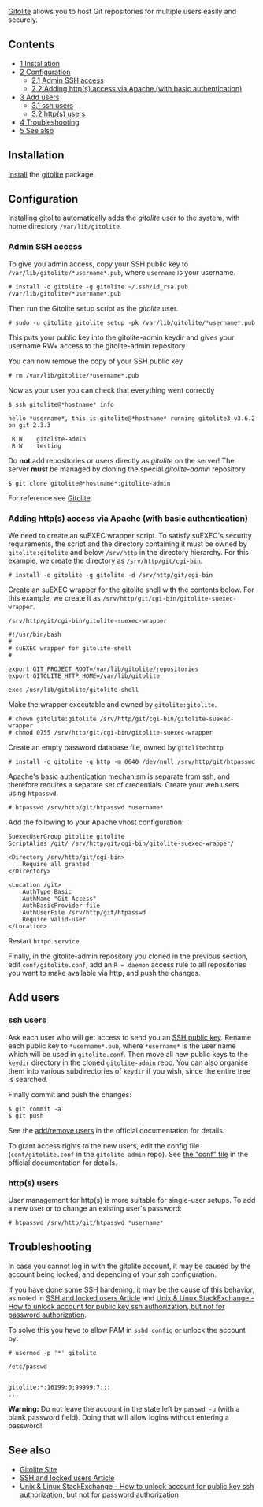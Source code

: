[Gitolite](https://github.com/sitaramc/gitolite/wiki/) allows you to host Git repositories for multiple users easily and securely.

## Contents

*   [1 Installation](#Installation)
*   [2 Configuration](#Configuration)
    *   [2.1 Admin SSH access](#Admin_SSH_access)
    *   [2.2 Adding http(s) access via Apache (with basic authentication)](#Adding_http.28s.29_access_via_Apache_.28with_basic_authentication.29)
*   [3 Add users](#Add_users)
    *   [3.1 ssh users](#ssh_users)
    *   [3.2 http(s) users](#http.28s.29_users)
*   [4 Troubleshooting](#Troubleshooting)
*   [5 See also](#See_also)

## Installation

[Install](/index.php/Install "Install") the [gitolite](https://www.archlinux.org/packages/?name=gitolite) package.

## Configuration

Installing gitolite automatically adds the *gitolite* user to the system, with home directory `/var/lib/gitolite`.

### Admin SSH access

To give you admin access, copy your SSH public key to `/var/lib/gitolite/*username*.pub`, where `username` is your username.

```
# install -o gitolite -g gitolite ~/.ssh/id_rsa.pub /var/lib/gitolite/*username*.pub

```

Then run the Gitolite setup script as the *gitolite* user.

```
# sudo -u gitolite gitolite setup -pk /var/lib/gitolite/*username*.pub

```

This puts your public key into the gitolite-admin keydir and gives your username RW+ access to the gitolite-admin repository

You can now remove the copy of your SSH public key

```
# rm /var/lib/gitolite/*username*.pub

```

Now as your user you can check that everything went correctly

 `$ ssh gitolite@*hostname* info` 
```
hello *username*, this is gitolite@*hostname* running gitolite3 v3.6.2 on git 2.3.3

 R W    gitolite-admin
 R W    testing

```

Do **not** add repositories or users directly as *gitolite* on the server! The server **must** be managed by cloning the special *gitolite-admin* repository

```
$ git clone gitolite@*hostname*:gitolite-admin

```

For reference see [Gitolite](https://github.com/sitaramc/gitolite/).

### Adding http(s) access via Apache (with basic authentication)

We need to create an suEXEC wrapper script. To satisfy suEXEC's security requirements, the script and the directory containing it must be owned by `gitolite:gitolite` and below `/srv/http` in the directory hierarchy. For this example, we create the directory as `/srv/http/git/cgi-bin`.

```
# install -o gitolite -g gitolite -d /srv/http/git/cgi-bin

```

Create an suEXEC wrapper for the gitolite shell with the contents below. For this example, we create it as `/srv/http/git/cgi-bin/gitolite-suexec-wrapper`.

 `/srv/http/git/cgi-bin/gitolite-suexec-wrapper` 
```
#!/usr/bin/bash
#
# suEXEC wrapper for gitolite-shell
#

export GIT_PROJECT_ROOT=/var/lib/gitolite/repositories
export GITOLITE_HTTP_HOME=/var/lib/gitolite

exec /usr/lib/gitolite/gitolite-shell
```

Make the wrapper executable and owned by `gitolite:gitolite`.

```
# chown gitolite:gitolite /srv/http/git/cgi-bin/gitolite-suexec-wrapper
# chmod 0755 /srv/http/git/cgi-bin/gitolite-suexec-wrapper

```

Create an empty password database file, owned by `gitolite:http`

```
# install -o gitolite -g http -m 0640 /dev/null /srv/http/git/htpasswd

```

Apache's basic authentication mechanism is separate from ssh, and therefore requires a separate set of credentials. Create your web users using `htpasswd`.

```
# htpasswd /srv/http/git/htpasswd *username*

```

Add the following to your Apache vhost configuration:

```
SuexecUserGroup gitolite gitolite
ScriptAlias /git/ /srv/http/git/cgi-bin/gitolite-suexec-wrapper/

<Directory /srv/http/git/cgi-bin>
    Require all granted
</Directory>

<Location /git>
    AuthType Basic
    AuthName "Git Access"
    AuthBasicProvider file
    AuthUserFile /srv/http/git/htpasswd
    Require valid-user
</Location>

```

Restart `httpd.service`.

Finally, in the gitolite-admin repository you cloned in the previous section, edit `conf/gitolite.conf`, add an `R = daemon` access rule to all repositories you want to make available via http, and push the changes.

## Add users

### ssh users

Ask each user who will get access to send you an [SSH public key](/index.php/SSH_keys "SSH keys"). Rename each public key to `*username*.pub`, where `*username*` is the user name which will be used in `gitolite.conf`. Then move all new public keys to the `keydir` directory in the cloned `gitolite-admin` repo. You can also organise them into various subdirectories of `keydir` if you wish, since the entire tree is searched.

Finally commit and push the changes:

```
$ git commit -a
$ git push

```

See the [add/remove users](http://gitolite.com/gitolite/basic-admin/#addremove-users) in the official documentation for details.

To grant access rights to the new users, edit the config file (`conf/gitolite.conf` in the `gitolite-admin` repo). See [the "conf" file](http://gitolite.com/gitolite/conf/) in the official documentation for details.

### http(s) users

User management for http(s) is more suitable for single-user setups. To add a new user or to change an existing user's password:

```
# htpasswd /srv/http/git/htpasswd *username*

```

## Troubleshooting

In case you cannot log in with the gitolite account, it may be caused by the account being locked, and depending of your ssh configuration.

If you have done some SSH hardening, it may be the cause of this behavior, as noted in [SSH and locked users Article](http://arlimus.github.io/articles/usepam/) and [Unix & Linux StackExchange - How to unlock account for public key ssh authorization, but not for password authorization](http://unix.stackexchange.com/questions/193066/how-to-unlock-account-for-public-key-ssh-authorization-but-not-for-password-aut).

To solve this you have to allow PAM in `sshd_config` or unlock the account by:

```
# usermod -p '*' gitolite

```
 `/etc/passwd` 
```
...
gitolite:*:16199:0:99999:7:::
...

```

**Warning:** Do not leave the account in the state left by `passwd -u` (with a blank password field). Doing that will allow logins without entering a password!

## See also

*   [Gitolite Site](http://sitaramc.github.com/gitolite/index.html)
*   [SSH and locked users Article](http://arlimus.github.io/articles/usepam/)
*   [Unix & Linux StackExchange - How to unlock account for public key ssh authorization, but not for password authorization](http://unix.stackexchange.com/questions/193066/how-to-unlock-account-for-public-key-ssh-authorization-but-not-for-password-aut)